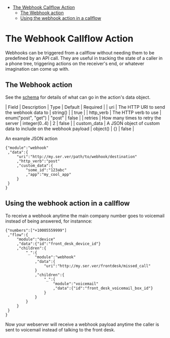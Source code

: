 - [The Webhook Callflow Action](#org6301609)
  - [The Webhook action](#org712b632)
  - [Using the webhook action in a callflow](#org3ed7369)



<a id="org6301609"></a>

# The Webhook Callflow Action

Webhooks can be triggered from a callflow without needing them to be predefined by an API call. They are useful in tracking the state of a caller in a phone tree, triggering actions on the receiver's end, or whatever imagination can come up with.


<a id="org712b632"></a>

## The Webhook action

See the [schema](https://github.com/2600hz/kazoo/blob/master/applications/crossbar/priv/couchdb/schemas/callflows.webhook.json) for details of what can go in the action's data object.

| Field        | Description                                                    | Type                | Default | Required |
| uri          | The HTTP URI to send the webhook data to                       | string()            |         | true     |
| http\_verb   | The HTTP verb to use                                           | enum("post", "get") | "post"  | false    |
| retries      | How many times to retry the server                             | integer(0..4)       | 2       | false    |
| custom\_data | A JSON object of custom data to include on the webhook payload | object()            | {}      | false    |

An example JSON action

```js2
{"module":"webhook"
 ,"data":{
     "uri":"http://my.ser.ver/path/to/webhook/destination"
     ,"http_verb":"post"
     ,"custom_data":{
         "some_id":"123abc"
         ,"app":"my_cool_app"
     }
 }
}
```


<a id="org3ed7369"></a>

## Using the webhook action in a callflow

To receive a webhook anytime the main company number goes to voicemail instead of being answered, for instannce:

```js2
{"numbers":["+10005559999"]
 ,"flow":{
     "module":"device"
     ,"data":{"id":"front_desk_device_id"}
     ,"children":{
         "_":{
             "module":"webhook"
             ,"data":{
                 "uri":"http://my.ser.ver/frontdesk/missed_call"
             }
             ,"children":{
                 "_":{
                     "module":"voicemail"
                     ,"data":{"id":"front_desk_voicemail_box_id"}
                 }
             }
         }
     }
 }
}
```

Now your webserver will receive a webhook payload anytime the caller is sent to voicemail instead of talking to the front desk.
